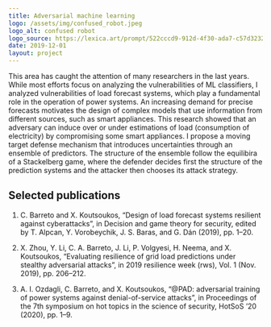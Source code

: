 ```yaml
---
title: Adversarial machine learning
logo: /assets/img/confused_robot.jpeg
logo_alt: confused robot
logo_source: https://lexica.art/prompt/522cccd9-912d-4f30-ada7-c57d323274f2
date: 2019-12-01
layout: project
---
```



This area has caught the attention of many researchers in the last years. While most
efforts focus on analyzing the vulnerabilities of ML classifiers, I analyzed vulnerabilities of
load forecast systems, which play a fundamental role in the operation of power systems.
An increasing demand for precise forecasts motivates the design of complex models that
use information from different sources, such as smart appliances. This research showed that
an adversary can induce over or under estimations of load (consumption of electricity) by
compromising some smart appliances. I propose a moving target defense mechanism that
introduces uncertainties through an ensemble of predictors. The structure of the ensemble
follow the equilibira of a Stackelberg game, where the defender decides first the structure of
the prediction systems and the attacker then chooses its attack strategy.


## Selected publications

1. C. Barreto and X. Koutsoukos, “Design of load forecast systems resilient against cyberattacks”, in Decision and game theory for security, edited by T. Alpcan, Y. Vorobeychik,
J. S. Baras, and G. Dán (2019), pp. 1–20.

2. X. Zhou, Y. Li, C. A. Barreto, J. Li, P. Volgyesi, H. Neema, and X. Koutsoukos, “Evaluating
resilience of grid load predictions under stealthy adversarial attacks”, in 2019 resilience week
(rws), Vol. 1 (Nov. 2019), pp. 206–212.

3. A. I. Ozdagli, C. Barreto, and X. Koutsoukos, “@PAD: adversarial training of power systems
against denial-of-service attacks”, in Proceedings of the 7th symposium on hot topics in
the science of security, HotSoS ’20 (2020), pp. 1–9.

